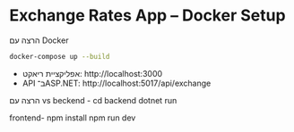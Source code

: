 # Exchange Rates App – Docker Setup

הרצה עם Docker

```bash
docker-compose up --build
```

- אפליקציית ריאקט: http://localhost:3000
- API ב־ASP.NET: http://localhost:5017/api/exchange

הרצה עם vs
beckend -
cd backend
dotnet run

frontend-
npm install
npm run dev


